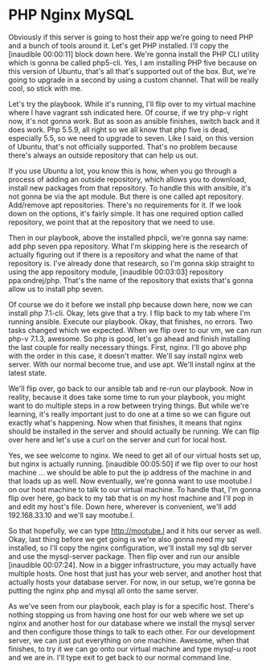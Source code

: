 # PHP Nginx MySQL

Obviously if this server is going to host their app we're going to need PHP and a bunch of tools around it. Let's get PHP installed. I'll copy the [inaudible 00:00:11] block down here. We're gonna install the PHP CLI utility which is gonna be called php5-cli. Yes, I am installing PHP five because on this version of Ubuntu, that's all that's supported out of the box. But, we're going to upgrade in a second by using a custom channel. That will be really cool, so stick with me.

Let's try the playbook. While it's running, I'll flip over to my virtual machine where I have vagrant ssh indicated here. Of course, if we try php-v right now, it's not gonna work. But as soon as ansible finishes, switch back and it does work. Php 5.5.9, all right so we all know that php five is dead, especially 5.5, so we need to upgrade to seven. Like I said, on this version of Ubuntu, that's not officially supported. That's no problem because there's always an outside repository that can help us out.

If you use Ubuntu a lot, you know this is how, when you go through a process of adding an outside repository, which allows you to download, install new packages from that repository. To handle this with ansible, it's not gonna be via the apt module. But there is one called apt repository. Add/remove apt repositories. There's no requirements for it. If we look down on the options, it's fairly simple. It has one required option called repository, we point that at the repository that we need to use.

Then in our playbook, above the installed phpcli, we're gonna say name: add php seven ppa repository. What I'm skipping here is the research of actually figuring out if there is a repository and what the name of that repository is. I've already done that research, so I'm gonna skip straight to using the app repository module, [inaudible 00:03:03] repository ppa:ondrej/php. That's the name of the repository that exists that's gonna allow us to install php seven.

Of course we do it before we install php because down here, now we can install php 7.1-cli. Okay, lets give that a try. I flip back to my tab where I'm running ansible. Execute our playbook. Okay, that finishes, no errors. Two tasks changed which we expected. When we flip over to our vm, we can run php-v 7.1.3, awesome. So php is good, let's go ahead and finish installing the last couple for really necessary things. First, nginx. I'll go above php with the order in this case, it doesn't matter. We'll say install nginx web server. With our normal become true, and use apt. We'll install nginx at the latest state.

We'll flip over, go back to our ansible tab and re-run our playbook. Now in reality, because it does take some time to run your playbook, you might want to do multiple steps in a row between trying things. But while we're learning, it's really important just to do one at a time so we can figure out exactly what's happening. Now when that finishes, it means that nginx should be installed in the server and should actually be running. We can flip over here and let's use a curl on the server and curl for local host.

Yes, we see welcome to nginx. We need to get all of our virtual hosts set up, but nginx is actually running. [inaudible 00:05:50] if we flip over to our host machine ... we should be able to put the ip address of the machine in and that loads up as well. Now eventually, we're gonna want to use mootube.l on our host machine to talk to our virtual machine. To handle that, I'm gonna flip over here, go back to my tab that is on my host machine and I'll pop in and edit my host's file. Down here, wherever is convenient, we'll add 192.168.33.10 and we'll say mootube.l.

So that hopefully, we can type http://mootube.l and it hits our server as well. Okay, last thing before we get going is we're also gonna need my sql installed, so I'll copy the nginx configuration, we'll install my sql db server and use the mysql-server package. Then flip over and run our ansible [inaudible 00:07:24]. Now in a bigger infrastructure, you may actually have multiple hosts. One host that just has your web server, and another host that actually hosts your database server. For now, in our setup, we're gonna be putting the nginx php and mysql all onto the same server.

As we've seen from our playbook, each play is for a specific host. There's nothing stopping us from having one host for our web where we set up nginx and another host for our database where we install the mysql server and then configure those things to talk to each other. For our development server, we can just put everything on one machine. Awesome, when that finishes, to try it we can go onto our virtual machine and type mysql-u root and we are in. I'll type exit to get back to our normal command line.

